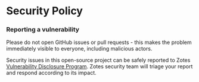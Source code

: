 # Security Policy

### Reporting a vulnerability

Please do not open GitHub issues or pull requests - this makes the problem immediately visible to everyone, including malicious actors.

Security issues in this open-source project can be safely reported to Zotes [Vulnerability Disclosure Program](https://zote.dev/security).
Zotes security team will triage your report and respond according to its impact.